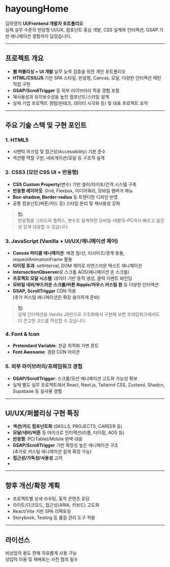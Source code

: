 # hayoungHome

김하영의 **UI/Frontend 개발자 포트폴리오**  
실제 실무 수준의 반응형 UI/UX, 컴포넌트 중심 개발, CSS 설계와 인터랙션, GSAP 기반 애니메이션 경험까지 담았습니다.

---

## 프로젝트 개요

- **웹 퍼블리싱 + UI 개발** 실무 능력 검증을 위한 개인 포트폴리오
- **HTML/CSS/JS** 기반 SPA 스타일, 반응형, Canvas, 모달, 다양한 인터랙션 패턴 직접 구현
- **GSAP/ScrollTrigger** 등 외부 라이브러리 적용 경험 포함
- 재사용성과 유지보수성을 높인 컴포넌트/스타일 설계
- 실제 기업 프로젝트 경험(핀테크, 데이터 시각화 등) 및 대표 프로젝트 요약

---

##  주요 기술 스택 및 구현 포인트

### 1. **HTML5**
- 시맨틱 마크업 및 접근성(Accessibility) 기본 준수
- 섹션별 역할 구분, 네비게이션/모달 등 구조적 설계

### 2. **CSS3 (모던 CSS UI + 반응형)**
- **CSS Custom Property**(변수) 기반 컬러/타이포/간격 시스템 구축
- **반응형 레이아웃**: Grid, Flexbox, 미디어쿼리, 모바일 햄버거 메뉴
- **Box-shadow, Border-radius** 등 트렌디한 디자인 반영
- 공통 컴포넌트(버튼/카드 등) 스타일 분리 및 재사용성 강화

> **팁:**  
> 반응형을 그리드와 플렉스, 변수로 설계하면 모바일-태블릿-PC까지 빠르고 일관성 있게 대응할 수 있습니다.

### 3. **JavaScript (Vanilla + UI/UX/애니메이션 제어)**
- **Canvas 파티클 애니메이션**: 배경 점/선, 리사이즈/경계 충돌, requestAnimationFrame 활용
- **타이핑 효과**: setInterval, DOM 제어로 자연스러운 텍스트 애니메이션
- **IntersectionObserver**로 스크롤 AOS(애니메이션 온 스크롤)
- **프로젝트 모달 시스템**: 데이터 기반 동적 생성, 클릭 이벤트 바인딩
- **모바일 네비/부드러운 스크롤/버튼 Ripple/마우스 커스텀 원** 등 다양한 인터랙션
- **GSAP, ScrollTrigger** CDN 적용  
  (추가 커스텀 애니메이션은 확장 용이하게 준비)

> **팁:**  
> 실제 인터랙션을 Vanilla JS만으로 구조화해서 구현해 보면 프레임워크에서도 더 견고한 코드를 작성할 수 있습니다.

### 4. **Font & Icon**
- **Pretendard Variable**: 한글 최적화 가변 폰트
- **Font Awesome**: 경량 CDN 아이콘

### 5. **외부 라이브러리/프레임워크 경험**
- **GSAP/ScrollTrigger**: 스크롤/모션 애니메이션 고도화 가능성 확보
- 실제 별도 실무 프로젝트에서 React, Next.js, Tailwind CSS, Zustand, Shadcn, Supabase 등 실사용 경험

---

##  UI/UX/퍼블리싱 구현 특징

- **섹션/카드 컴포넌트화** (SKILLS, PROJECTS, CAREER 등)
- **모달/네비/버튼** 등 마이크로 인터랙션(리플, 타이핑, AOS 등)
- **반응형**: PC/Tablet/Mobile 완벽 대응
- **GSAP/ScrollTrigger** 기반 확장성 높은 애니메이션 구조  
  (추가로 커스텀 애니메이션 쉽게 확장 가능)
- **접근성/가독성/사용성** 고려
- 
---


##  향후 개선/확장 계획

- 프로젝트별 상세 라우팅, 동적 콘텐츠 로딩
- 라이트/다크모드, 접근성(ARIA, 키보드) 고도화
- React/Vite 기반 SPA 리팩토링
- Storybook, Testing 등 품질 관리 도구 적용

---

##  라이선스

비상업적 용도 한해 자유롭게 사용 가능  
상업적 이용 및 재배포는 사전 협의 필수



